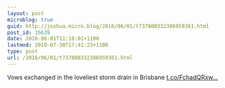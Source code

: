 ```yaml
---
layout: post
microblog: true
guid: http://joshua.micro.blog/2016/06/01/t737800332386959361.html
post_id: 35639
date: 2016-06-01T11:18:01+1100
lastmod: 2019-07-30T17:41:23+1100
type: post
url: /2016/06/01/t737800332386959361.html
---
```

Vows exchanged in the loveliest storm drain in Brisbane [t.co/FchadQRxw...](https://t.co/FchadQRxwL)
